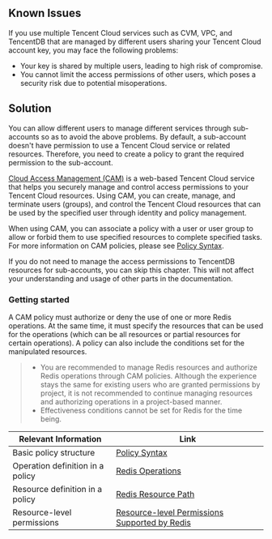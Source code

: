 ## Known Issues
If you use multiple Tencent Cloud services such as CVM, VPC, and TencentDB that are managed by different users sharing your Tencent Cloud account key, you may face the following problems:
- Your key is shared by multiple users, leading to high risk of compromise.
- You cannot limit the access permissions of other users, which poses a security risk due to potential misoperations.

## Solution
You can allow different users to manage different services through sub-accounts so as to avoid the above problems. By default, a sub-account doesn't have permission to use a Tencent Cloud service or related resources. Therefore, you need to create a policy to grant the required permission to the sub-account.

[Cloud Access Management (CAM)](https://intl.cloud.tencent.com/document/product/598/10583) is a web-based Tencent Cloud service that helps you securely manage and control access permissions to your Tencent Cloud resources. Using CAM, you can create, manage, and terminate users (groups), and control the Tencent Cloud resources that can be used by the specified user through identity and policy management.

When using CAM, you can associate a policy with a user or user group to allow or forbid them to use specified resources to complete specified tasks. For more information on CAM policies, please see [Policy Syntax](https://intl.cloud.tencent.com/document/product/598/10603).

If you do not need to manage the access permissions to TencentDB resources for sub-accounts, you can skip this chapter. This will not affect your understanding and usage of other parts in the documentation.

### Getting started
A CAM policy must authorize or deny the use of one or more Redis operations. At the same time, it must specify the resources that can be used for the operations (which can be all resources or partial resources for certain operations). A policy can also include the conditions set for the manipulated resources.

> 
> - You are recommended to manage Redis resources and authorize Redis operations through CAM policies. Although the experience stays the same for existing users who are granted permissions by project, it is not recommended to continue managing resources and authorizing operations in a project-based manner.
>- Effectiveness conditions cannot be set for Redis for the time being.

| Relevant Information         | Link                                                         |
| ---------------- | ------------------------------------------------------------ |
| Basic policy structure | [Policy Syntax](https://intl.cloud.tencent.com/document/product/239/32847) |
| Operation definition in a policy | [Redis Operations](https://intl.cloud.tencent.com/document/product/239/32847) |
| Resource definition in a policy | [Redis Resource Path](https://intl.cloud.tencent.com/document/product/239/32847) |
| Resource-level permissions | [Resource-level Permissions Supported by Redis](https://intl.cloud.tencent.com/document/product/239/32846) |

